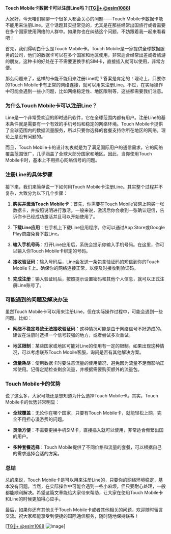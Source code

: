 **Touch Mobile卡数据卡可以注册Line吗？[[TG💪+ @esim1088](https://t.me/s/esim1088)]**

大家好，今天咱们聊聊一个很多人都会关心的问题——Touch Mobile卡数据卡能不能用来注册Line。这个话题其实挺常见的，尤其是在那些经常出国旅行或者需要在多个国家使用网络的人群中。如果你也在纠结这个问题，不妨跟着我一起来看看吧！

首先，我们得明白什么是Touch Mobile卡。Touch Mobile是一家提供全球数据服务的公司，他们的数据卡可以在多个国家和地区使用，非常适合经常出差或者旅游的朋友。这种卡的好处在于不需要更换手机SIM卡，直接插入就可以使用，非常方便。

那么问题来了，这样的卡能不能用来注册Line呢？答案是肯定的！理论上，只要你的Touch Mobile卡有正常的网络连接，就可以用来注册Line。不过，在实际操作中可能会遇到一些小问题，比如网络稳定性、地区限制等，这些都需要我们注意。

### **为什么Touch Mobile卡可以注册Line？**

Line是一个非常受欢迎的即时通讯软件，它在全球范围内都有用户。注册Line的基本条件就是需要有一个有效的手机号码和稳定的网络环境。Touch Mobile卡提供了全球范围内的数据流量服务，所以只要你选择的套餐支持你所在地区的网络，理论上是没有问题的。

而且，Touch Mobile卡的设计初衷就是为了满足国际用户的通信需求，它的网络覆盖范围很广，几乎涵盖了全球大部分国家和地区。因此，当你使用Touch Mobile卡时，基本上不用担心网络信号的问题。

### **注册Line的具体步骤**

接下来，我们来简单说一下如何用Touch Mobile卡注册Line。其实整个过程并不复杂，大致分为以下几个步骤：

1. **购买并激活Touch Mobile卡**：首先，你需要在Touch Mobile官网上购买一张数据卡，并按照说明进行激活。一般来说，激活后你会收到一张确认短信，告诉你卡已经成功激活并且可以开始使用了。

2. **下载Line应用**：在手机上下载Line应用程序。你可以通过App Store或Google Play商店免费下载Line。

3. **输入手机号码**：打开Line应用后，系统会提示你输入手机号码。在这里，你可以输入你Touch Mobile卡绑定的号码。

4. **接收验证码**：输入号码后，Line会发送一条包含验证码的短信到你的Touch Mobile卡上。确保你的网络连接正常，以便及时接收到验证码。

5. **完成注册**：输入验证码后，按照提示设置密码和其他个人信息，就可以正式注册Line账号了。

### **可能遇到的问题及解决办法**

虽然Touch Mobile卡可以用来注册Line，但在实际操作过程中，可能会遇到一些问题。比如：

- **网络不稳定导致无法接收验证码**：这种情况可能是由于网络信号不好造成的。建议在注册时选择一个信号较强的地方，或者尝试多次重试。
  
- **地区限制**：某些国家或地区可能对Line的使用有一定的限制。如果出现这种情况，可以考虑联系Touch Mobile客服，询问是否有其他解决方案。

- **流量耗尽**：使用数据卡时要注意流量的使用情况，避免因为流量不足而影响正常使用。记得定期检查剩余流量，并根据需要购买额外的流量包。

### **Touch Mobile卡的优势**

说了这么多，大家可能还是想知道为什么选择Touch Mobile卡。其实，Touch Mobile卡的优势非常明显：

- **全球覆盖**：无论你在哪个国家，只要有Touch Mobile卡，就能轻松上网，完全不用担心漫游费的问题。
  
- **灵活方便**：不需要更换手机SIM卡，直接插入就可以使用，非常适合频繁出国的用户。

- **多种套餐选择**：Touch Mobile提供了不同价格和流量的套餐，可以根据自己的需求选择合适的方案。

### **总结**

总的来说，Touch Mobile卡是可以用来注册Line的，只要你的网络环境稳定，基本没有问题。当然，在实际操作中可能会遇到一些小麻烦，但只要耐心处理，一般都能顺利解决。希望这篇文章能给大家带来帮助，让大家在使用Touch Mobile卡和Line的时候更加得心应手。

最后，如果你还有其他关于Touch Mobile卡或者其他相关的问题，欢迎随时留言交流。祝大家都能享受到便捷的国际通信服务，随时随地保持联系！

[[TG💪+ @esim1088](https://t.me/s/esim1088) ![Image](https://i.postimg.cc/4NQfJmqS/Snipaste-2025-05-13-00-14-12.png)]